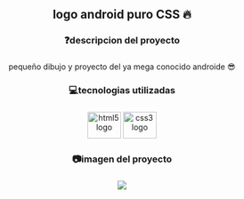 <h2 align="center">logo android puro CSS 🔥</h2>

###

<h3 align="center">❓descripcion del proyecto</h3>

###

<p align="center">pequeño dibujo y proyecto del ya mega conocido androide 😎</p>

###

<h3 align="center">💻tecnologias utilizadas</h3>

###

<div align="center">
  <img src="https://cdn.jsdelivr.net/gh/devicons/devicon/icons/html5/html5-original.svg" height="48" width="60" alt="html5 logo"  />
  <img src="https://cdn.jsdelivr.net/gh/devicons/devicon/icons/css3/css3-original.svg" height="48" width="60" alt="css3 logo"  />
</div>

###

<h3 align="center">📷imagen del proyecto</h3>

###

<div align="center">
  <img height="" src="https://i.ibb.co/fXWtrqH/1658872168036.png"  />
</div>

###
